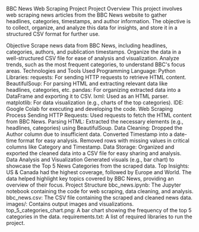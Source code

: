 BBC News Web Scraping Project
Project Overview
This project involves web scraping news articles from the BBC News website to gather headlines, categories, timestamps, and author information. The objective is to collect, organize, and analyze this data for insights, and store it in a structured CSV format for further use.

Objective
Scrape news data from BBC News, including headlines, categories, authors, and publication timestamps.
Organize the data in a well-structured CSV file for ease of analysis and visualization.
Analyze trends, such as the most frequent categories, to understand BBC's focus areas.
Technologies and Tools Used
Programming Language: Python
Libraries:
requests: For sending HTTP requests to retrieve HTML content.
BeautifulSoup: For parsing HTML and extracting relevant data like headlines, categories, etc.
pandas: For organizing extracted data into a DataFrame and exporting it to CSV.
lxml: Used as an HTML parser.
matplotlib: For data visualization (e.g., charts of the top categories).
IDE: Google Colab for executing and developing the code.
Web Scraping Process
Sending HTTP Requests: Used requests to fetch the HTML content from BBC News.
Parsing HTML: Extracted the necessary elements (e.g., headlines, categories) using BeautifulSoup.
Data Cleaning:
Dropped the Author column due to insufficient data.
Converted Timestamp into a date-time format for easy analysis.
Removed rows with missing values in critical columns like Category and Timestamp.
Data Storage: Organized and exported the cleaned data into a CSV file for easy sharing and analysis.
Data Analysis and Visualization
Generated visuals (e.g., bar chart) to showcase the Top 5 News Categories from the scraped data.
Top Insights:
US & Canada had the highest coverage, followed by Europe and World.
The data helped highlight key topics covered by BBC News, providing an overview of their focus.
Project Structure
bbc_news.ipynb: The Jupyter notebook containing the code for web scraping, data cleaning, and analysis.
bbc_news.csv: The CSV file containing the scraped and cleaned news data.
images/: Contains output images and visualizations.
top_5_categories_chart.png: A bar chart showing the frequency of the top 5 categories in the data.
requirements.txt: A list of required libraries to run the project.
